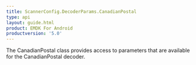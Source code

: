 ```yaml
---
title: ScannerConfig.DecoderParams.CanadianPostal
type: api
layout: guide.html
product: EMDK For Android
productversion: '5.0'
---
```



The CanadianPostal class provides access to parameters that are
 available for the CanadianPostal decoder.


